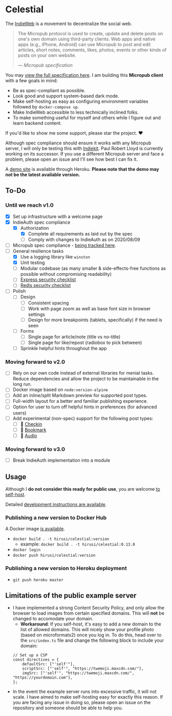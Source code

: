# Celestial

The [IndieWeb](https://indieweb.org/) is a movement to decentralize the social web.

<blockquote cite="https://micropub.spec.indieweb.org/"><p>The Micropub protocol is used to create, update and delete posts on one's own domain using third-party clients. Web apps and native apps (e.g., iPhone, Android) can use Micropub to post and edit articles, short notes, comments, likes, photos, events or other kinds of posts on your own website.</p><footer>&mdash; <cite>Micropub specification</cite></footer></blockquote>

You may [view the full specification here](https://micropub.spec.indieweb.org/). I am building this __Micropub client__ with a few goals in mind:

- Be as spec-compliant as possible.
- Look good and support system-based dark mode.
- Make self-hosting as easy as configuring environment variables followed by `docker-compose up`.
- Make IndieWeb accessible to less technically inclined folks.
- To make something useful for myself and others while I figure out and learn backend content.

If you'd like to show me some support, please star the project. ♥

Although spec compliance should ensure it works with any Micropub server, I will only be testing this with [Indiekit](https://github.com/getindiekit/indiekit/ "indiekit"). Paul Robert Lloyd is currently working on its successor. If you use a different Micropub server and face a problem, please open an issue and I'll see how best I can fix it.

A [demo site](https://micropub-celestial.herokuapp.com/) is available through Heroku. __Please note that the demo may not be the latest available version.__

## To-Do

### Until we reach v1.0

- [x] Set up infrastructure with a welcome page
- [x] IndieAuth spec compliance
    - [x] Authorization
        - [x] Complete all requirements as laid out by the spec
        - [ ] Comply with changes to IndieAuth as on 2020/08/09
- [ ] Micropub spec compliance - [being tracked here](https://github.com/hirusi/Celestial/issues/4).
- [ ] General resilience tasks
    - [x] Use a logging library like `winston`
    - [x] Unit testing
    - [ ] Modular codebase (as many smaller & side-effects-free functions as possible without compromising readability)
    - [ ] [Express security checklist](https://expressjs.com/en/advanced/best-practice-security.html)
    - [ ] [Redis security checklist](https://redis.io/topics/security)
- [ ] Polish
    - [ ] Design
        - [ ] Consistent spacing
        - [ ] Work with page zoom as well as base font size in browser settings
        - [ ] Design for more breakpoints (tablets, specifically) if the need is seen
    - [ ] Forms
        - [ ] Single page for article/note (title vs no-title)
        - [ ] Single page for like/repost (radiobox to pick between)
    - [ ] Sprinkle helpful hints throughout the app

### Moving forward to v2.0

- [ ] Rely on our own code instead of external libraries for menial tasks. Reduce dependencies and allow the project to be maintainable in the long run.
- [ ] Docker image based on `node:version-alpine`
- [ ] Add an inline/split Markdown preview for supported post types.
- [ ] Full-width layout for a better and familiar publishing experience.
- [ ] Option for user to turn off helpful hints in preferences (for advanced users)
- [ ] Add experimental (non-spec) support for the following post types:
    - [ ] 🚩 [Checkin](https://indieweb.org/checkin)
    - [ ] 🔖 [Bookmark](https://indieweb.org/bookmark)
    - [ ] 🎤 [Audio](https://indieweb.org/audio)
    
### Moving forward to v3.0

- [ ] Break IndieAuth implementation into a module

## Usage

Although I __do not consider this ready for public use__, you are welcome [to self-host](/docs/self-host.md).

Detailed [development instructions are available](/docs/development.md).

### Publishing a new version to Docker Hub

A Docker image [is available](https://hub.docker.com/r/hirusi/celestial).

- `docker build . -t hirusi/celestial:version`
    - example: `docker build . -t hirusi/celestial:0.13.0`
- `docker login`
- `docker push hirusi/celestial:version`

### Publishing a new version to Heroku deployment

- `git push heroku master`

## Limitations of the public example server

* I have implemented a strong Content Security Policy, and only allow the browser to load images from certain specified domains. This will **not** be changed to accomodate your domain.
    * **Workaround**: If you self-host, it's easy to add a new domain to the list of allowed domains. This will nicely show your profile photo (based on microformats2) once you log in. To do this, head over to the `src/index.ts` file and change the following block to include your domain:
    ```
    // Set up a CSP
    const directives = {
        defaultSrc: ["'self'"],
        scriptSrc: ["'self'", "https://twemoji.maxcdn.com/"],
        imgSrc: ["'self'", "https://twemoji.maxcdn.com/", "https://yourdomain.com"],
    };
    ```
* In the event the example server runs into excessive traffic, it will not scale. I have aimed to make self-hosting easy for exactly this reason. If you are facing any issue in doing so, please open an issue on the repository and someone should be able to help you.
